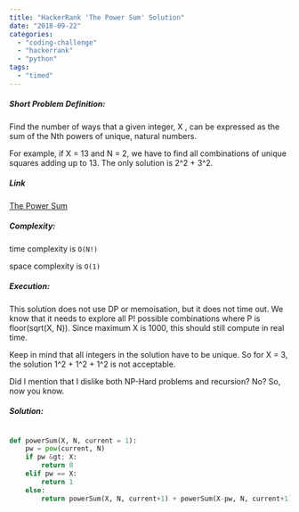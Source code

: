 ```yaml
---
title: "HackerRank 'The Power Sum' Solution"
date: "2018-09-22"
categories: 
  - "coding-challenge"
  - "hackerrank"
  - "python"
tags: 
  - "timed"
---
```


##### Short Problem Definition:

Find the number of ways that a given integer, X , can be expressed as the sum of the Nth powers of unique, natural numbers.

For example, if X = 13 and N = 2, we have to find all combinations of unique squares adding up to 13. The only solution is 2^2 + 3^2.

##### Link

[The Power Sum](https://www.hackerrank.com/challenges/the-power-sum)

##### Complexity:

time complexity is `O(N!)`

space complexity is `O(1)`

##### Execution:

This solution does not use DP or memoisation, but it does not time out. We know that it needs to explore all P! possible combinations where P is floor(sqrt(X, N)). Since maximum X is 1000, this should still compute in real time.

Keep in mind that all integers in the solution have to be unique. So for X = 3, the solution 1^2 + 1^2 + 1^2 is not acceptable.

Did I mention that I dislike both NP-Hard problems and recursion? No? So, now you know.

##### Solution:

```python

def powerSum(X, N, current = 1):
    pw = pow(current, N)
    if pw &gt; X:
        return 0
    elif pw == X:
        return 1
    else:
        return powerSum(X, N, current+1) + powerSum(X-pw, N, current+1)
```
